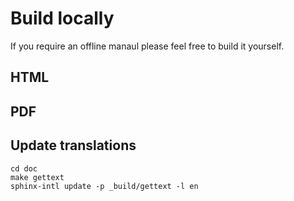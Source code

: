 # Build locally
If you require an offline manaul please feel free to build it yourself. 

## HTML



## PDF




## Update translations
```
cd doc
make gettext
sphinx-intl update -p _build/gettext -l en
```